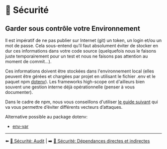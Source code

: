# 🔐 Sécurité

## Garder sous contrôle votre Environnement

Il est impératif de ne pas publier sur Internet (git) un token, un login et/ou un mot de passe. Cela sous-entend qu’il faut absolument éviter de stocker en dur ces informations dans votre code source (quelquefois nous le faisons juste temporairement pour un test et nous ne faisons pas attention au moment de commit…).

Ces informations doivent être stockées dans l'environnement local (elles peuvent être gérées et chargées par projet en utilisant le fichier .env et le paquet npm [dotenv](https://www.npmjs.com/package/dotenv)). Les frameworks high-scope ont d'ailleurs bien souvent une gestion interne déjà opérationnelle (penser à vous documenter).

Dans le cadre de npm, nous vous conseillons d'utiliser [le guide suivant](https://snyk.io/blog/ten-npm-security-best-practices/) qui va vous permettre d’éviter différents vecteurs d’attaques.

Alternative possible au package dotenv:

- [env-var](https://github.com/evanshortiss/env-var)

---

⬅️ [🔐 Sécurité: Audit](./audit.md) |
➡️ [🔐 Sécurité: Dépendances directes et indirectes](./dependances-directes-indirectes.md)
